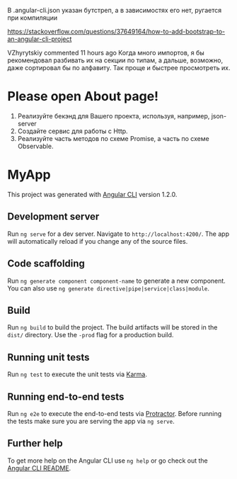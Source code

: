 
В .angular-cli.json указан бутстреп, а в зависимостях его нет, ругается при компиляции

https://stackoverflow.com/questions/37649164/how-to-add-bootstrap-to-an-angular-cli-project

VZhyrytskiy commented 11 hours ago
Когда много импортов, я бы рекомендовал разбивать их на секции по типам, а дальше, возможно, даже сортировал бы по алфавиту. Так проще и быстрее просмотреть их.


Please open About page!
===================================


1. Реализуйте бекэнд для Вашего проекта, используя, например, json-server
2. Создайте сервис для работы с Http.
3. Реализуйте часть методов по схеме Promise, а часть по схеме Observable.

# MyApp

This project was generated with [Angular CLI](https://github.com/angular/angular-cli) version 1.2.0.

## Development server

Run `ng serve` for a dev server. Navigate to `http://localhost:4200/`. The app will automatically reload if you change any of the source files.

## Code scaffolding

Run `ng generate component component-name` to generate a new component. You can also use `ng generate directive|pipe|service|class|module`.

## Build

Run `ng build` to build the project. The build artifacts will be stored in the `dist/` directory. Use the `-prod` flag for a production build.

## Running unit tests

Run `ng test` to execute the unit tests via [Karma](https://karma-runner.github.io).

## Running end-to-end tests

Run `ng e2e` to execute the end-to-end tests via [Protractor](http://www.protractortest.org/).
Before running the tests make sure you are serving the app via `ng serve`.

## Further help

To get more help on the Angular CLI use `ng help` or go check out the [Angular CLI README](https://github.com/angular/angular-cli/blob/master/README.md).
